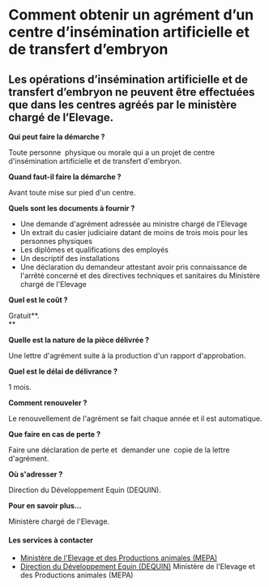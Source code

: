 # Comment obtenir un agrément d’un centre d’insémination artificielle et de transfert d’embryon

Les opérations d’insémination artificielle et de transfert d’embryon ne peuvent être effectuées que dans les centres agréés par le ministère chargé de l’Elevage.
-----------------------------------------------------------------------------------------------------------------------------------------------------------------

**Qui peut faire la démarche ?**

Toute personne  physique ou morale qui a un projet de centre d'insémination artificielle et de transfert d'embryon.

**Quand faut-il faire la démarche ?**

Avant toute mise sur pied d'un centre.

**Quels sont les documents à fournir ?**

*   Une demande d'agrément adressée au ministre chargé de l'Elevage
*   Un extrait du casier judiciaire datant de moins de trois mois pour les personnes physiques
*   Les diplômes et qualifications des employés
*   Un descriptif des installations
*   Une déclaration du demandeur attestant avoir pris connaissance de l'arrêté concerné et des directives techniques et sanitaires du Ministère chargé de l'Elevage

**Quel est le coût ?**

Gratuit**.  
**

**Quelle est la nature de la pièce délivrée ?**

Une lettre d'agrément suite à la production d'un rapport d'approbation.  

**Quel est le délai de délivrance ?**

1 mois.

**Comment renouveler ?**

Le renouvellement de l'agrément se fait chaque année et il est automatique.

**Que faire en cas de perte ?**

Faire une déclaration de perte et  demander une  copie de la lettre d'agrément.

**Où s'adresser ?**

Direction du Développement Equin (DEQUIN).

**Pour en savoir plus…**

Ministère chargé de l'Elevage.

#### Les services à contacter

*   [Ministère de l'Elevage et des Productions animales (MEPA)](../../../services/ministere-de-lelevage-et-des-productions-animales-mepa.md)
*   [Direction du Développement Equin (DEQUIN)](../../../services/direction-du-developpement-equin-dequin.md) Ministère de l'Elevage et des Productions animales (MEPA)